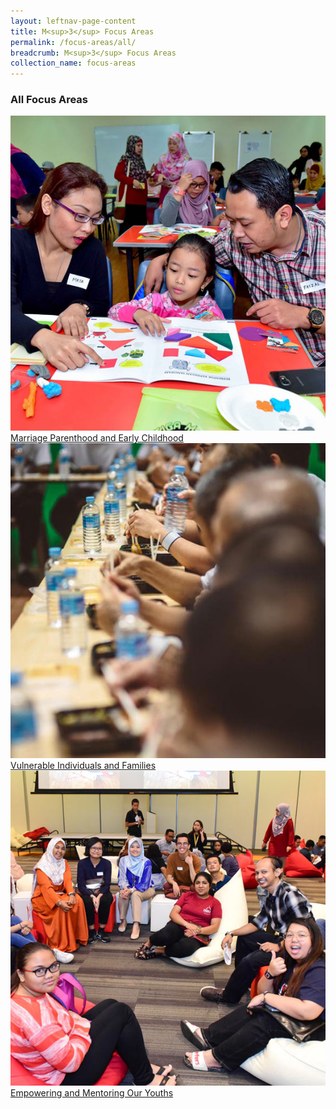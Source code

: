 ```yaml
---
layout: leftnav-page-content
title: M<sup>3</sup> Focus Areas
permalink: /focus-areas/all/
breadcrumb: M<sup>3</sup> Focus Areas
collection_name: focus-areas
---
```


### **All Focus Areas**
<div class="focus-list">
<div class="focus">
<a href="/focus-areas/marriage-parenthood-and-early-childhood/" class="project-link no-pdf-icon" target="_blank">
  <img src="/images/focus-area-marriage-thumb.jpg" alt="Marriage Parenthood and Early Childhood">Marriage Parenthood and Early Childhood
</a>
</div>

<div class="focus">
<a href="/focus-areas/vulnerable-individuals-and-families/" class="project-link no-pdf-icon" target="_blank">
  <img src="/images/focus-area-vulnerable-thumb.jpg" alt="Vulnerable Individuals and Families">Vulnerable Individuals and Families
</a>
</div>

<div class="focus">
<a href="/focus-areas/empowering-and-mentoring-our-youths/" class="project-link no-pdf-icon" target="_blank">
  <img src="/images/focus-area-empowering-thumb.jpg" alt="Empowering and Mentoring Our Youths">Empowering and Mentoring Our Youths
</a>
</div>
</div>
